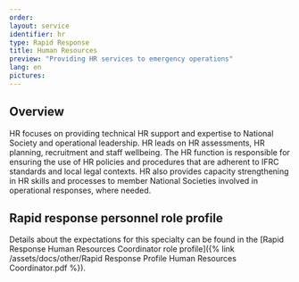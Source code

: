 ```yaml
---
order: 
layout: service
identifier: hr
type: Rapid Response
title: Human Resources
preview: "Providing HR services to emergency operations"
lang: en
pictures:
---
```


## Overview

HR focuses on providing technical HR support and expertise to National Society and operational leadership. HR leads on HR assessments, HR planning, recruitment and staff wellbeing. The HR function is responsible for ensuring the use of HR policies and procedures that are adherent to IFRC standards and local legal contexts. HR also provides capacity strengthening in HR skills and processes to member National Societies involved in operational responses, where needed.

## Rapid response personnel role profile

Details about the expectations for this specialty can be found in the [Rapid Response Human Resources Coordinator role profile]({% link /assets/docs/other/Rapid Response Profile Human Resources Coordinator.pdf %}).
